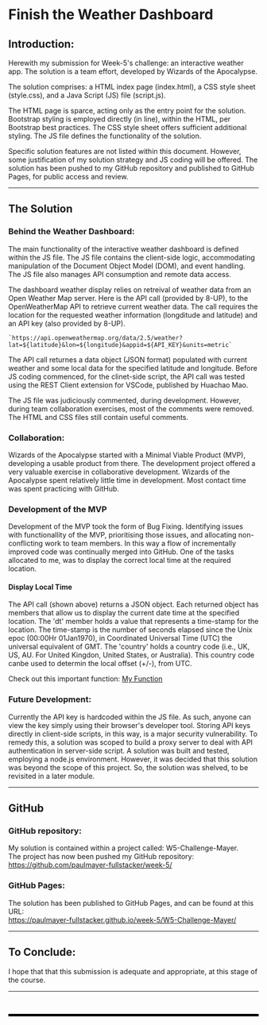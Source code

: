 # Finish the Weather Dashboard

## Introduction:

Herewith my submission for Week-5's challenge: an interactive weather app. The solution is a team effort, developed by Wizards of the Apocalypse.  

The solution comprises: a HTML index page (index.html), a CSS style sheet (style.css), and a Java Script (JS) file (script.js).

The HTML page is sparce, acting only as the entry point for the solution. Bootstrap styling is employed directly (in line), within the HTML, per Bootstrap best practices. The CSS style sheet offers sufficient additional styling. The JS file defines the functionality of the solution.

Specific solution features are not listed within this document. However, some justification of my solution strategy and JS coding will be offered.
The solution has been pushed to my GitHub repository and published to GitHub Pages, for public access and review.

---

## The Solution

### Behind the Weather Dashboard:

The main functionality of the interactive weather dashboard is defined within the JS file. The JS file contains the client-side logic, accommodating manipulation of the Document Object Model (DOM), and event handling. The JS file also manages API consumption and remote data access.   

The dashboard weather display relies on retreival of weather data from an Open Weather Map server. Here is the API call (provided by 8-UP), to the OpenWeatherMap API to retrieve current weather data. The call requires the location for the requested weather information (longditude and latitude) and an API key (also provided by 8-UP).  

    `https://api.openweathermap.org/data/2.5/weather?lat=${latitude}&lon=${longitude}&appid=${API_KEY}&units=metric`

The API call returnes a data object (JSON format) populated with current weather and some local data for the specified latitude and longitude. Before JS coding commenced, for the clinet-side script, the API call was tested using the REST Client extension for VSCode, published by Huachao Mao.

The JS file was judiciously commented, during development. However, during team collaboration exercises, most of the comments were removed. The HTML and CSS files still contain useful comments.  

### Collaboration:

Wizards of the Apocalypse started with a Minimal Viable Product (MVP), developing a usable product from there. The development project offered a very valuable exercise in collaborative development. Wizards of the Apocalypse spent relatively little time in development. Most contact time was spent practicing with GitHub.

### Development of the MVP

Development of the MVP took the form of Bug Fixing. Identifying issues with functionallity of the MVP, prioritising those issues, and allocating non-conflicting work to team members. In this way a flow of incrementally improved code was continually merged into GitHub. One of the tasks allocated to me, was to display the correct local time at the required location.

#### Display Local Time

The API call (shown above) returns a JSON object. Each returned object has members that allow us to display the current date time at the specified location. The 'dt' member holds a value that represents a time-stamp for the location. The time-stamp is the number of seconds elapsed since the Unix epoc (00:00Hr 01Jan1970), in Coordinated Universal Time (UTC) the universal equivalent of GMT. The 'country' holds a country code (i.e., UK, US, AU. For United Kingdon, United States, or Australia). This country code canbe used to determin the local offset (+/-), from UTC.

Check out this important function: [My Function](https://github.com/paulmayer-fullstacker/week-5/blob/main/W5-Challenge-Mayer/script.js#L170)

### Future Development:

Currently the API key is hardcoded within the JS file. As such, anyone can view the key simply using their browser's developer tool. Storing API keys directly in client-side scripts, in this way, is a major security vulnerability. To remedy this, a solution was scoped to build a proxy server to deal with API authentication in server-side script. A solution was built and tested, employing a node.js environment. However, it was decided that this solution was beyond the scope of this project. So, the solution was shelved, to be revisited in a later module.

---

## GitHub

### GitHub repository:

My solution is contained within a project called: W5-Challenge-Mayer.  
The project has now been pushed my GitHub repository: https://github.com/paulmayer-fullstacker/week-5/


### GitHub Pages:

The solution has been published to GitHub Pages, and can be found at this URL:  
https://paulmayer-fullstacker.github.io/week-5/W5-Challenge-Mayer/

---

## To Conclude:

I hope that that this submission is adequate and appropriate, at this stage of the course.

---

<br/>

<hr style="height: 5px; background-color: black; border: none;">
